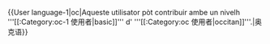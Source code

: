 {{User language-1|oc|Aqueste utilisator pòt contribuir ambe un nivelh '''[[:Category:oc-1 使用者|basic]]''' d' '''[[:Category:oc 使用者|occitan]]'''.|奥克语}} <noinclude>
</noinclude>